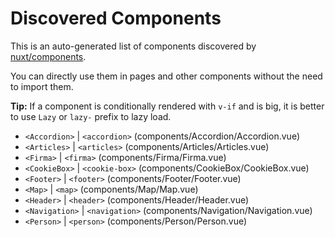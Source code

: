 # Discovered Components

This is an auto-generated list of components discovered by [nuxt/components](https://github.com/nuxt/components).

You can directly use them in pages and other components without the need to import them.

**Tip:** If a component is conditionally rendered with `v-if` and is big, it is better to use `Lazy` or `lazy-` prefix to lazy load.

- `<Accordion>` | `<accordion>` (components/Accordion/Accordion.vue)
- `<Articles>` | `<articles>` (components/Articles/Articles.vue)
- `<Firma>` | `<firma>` (components/Firma/Firma.vue)
- `<CookieBox>` | `<cookie-box>` (components/CookieBox/CookieBox.vue)
- `<Footer>` | `<footer>` (components/Footer/Footer.vue)
- `<Map>` | `<map>` (components/Map/Map.vue)
- `<Header>` | `<header>` (components/Header/Header.vue)
- `<Navigation>` | `<navigation>` (components/Navigation/Navigation.vue)
- `<Person>` | `<person>` (components/Person/Person.vue)
